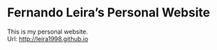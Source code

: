 # Fernando Leira’s Personal Website
This is my personal website. <br>
Url: http://leira1998.github.io
